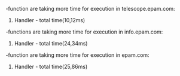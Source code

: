 -function are taking more time for execution in telescope.epam.com:
1. Handler - total time(10,12ms)

-functions are taking more time for execution in info.epam.com:
1. Handler - total time(24,34ms)


-function are taking more time for execution in epam.com:
1. Handler - total time(25,86ms)